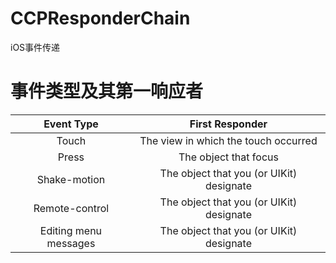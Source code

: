 # CCPResponderChain
iOS事件传递

# 事件类型及其第一响应者

Event Type | First Responder
:-:|:-:
Touch | The view in which the touch occurred
Press | The object that focus
Shake-motion | The object that you (or UIKit) designate
Remote-control | The object that you (or UIKit) designate
Editing menu messages | The object that you (or UIKit) designate
